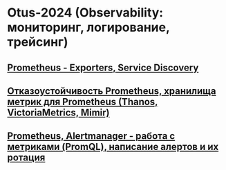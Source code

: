 # Otus-2024 (Observability: мониторинг, логирование, трейсинг)
## [Prometheus - Exporters, Service Discovery](GAP-1)
## [Отказоустойчивость Prometheus, хранилища метрик для Prometheus (Thanos, VictoriaMetrics, Mimir)](GAP-2)
## [Prometheus, Alertmanager - работа с метриками (PromQL), написание алертов и их ротация ](GAP-3)
